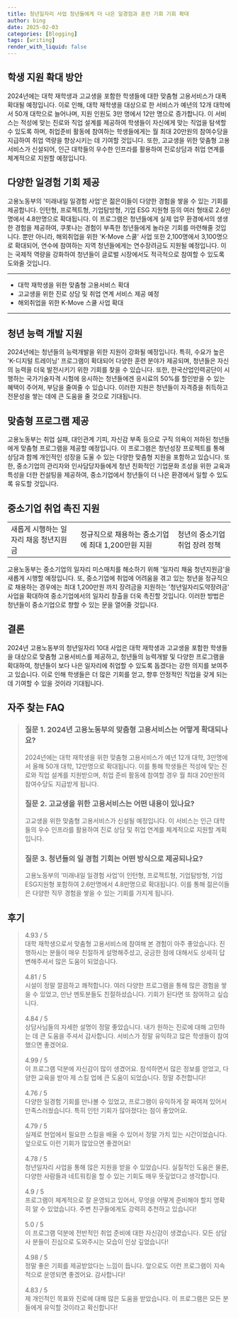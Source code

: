 ```yaml
---
title: 청년일자리 사업 청년들에게 더 나은 일경험과 훈련 기회 기회 확대
author: bing
date: 2025-02-03
categories: [Blogging]
tags: [writing]
render_with_liquid: false
---
```



<h2 id='학생 지원 확대 방안'>학생 지원 확대 방안</h2>

<p>2024년에는 대학 재학생과 고교생을 포함한 학생들에 대한 맞춤형 고용서비스가 대폭 확대될 예정입니다. 이로 인해, 대학 재학생을 대상으로 한 서비스가 예년의 12개 대학에서 50개 대학으로 늘어나며, 지원 인원도 3만 명에서 12만 명으로 증가합니다. 이 서비스는 적성에 맞는 진로와 직업 설계를 제공하여 학생들이 자신에게 맞는 직업을 탐색할 수 있도록 하며, 취업준비 활동에 참여하는 학생들에게는 월 최대 20만원의 참여수당을 지급하여 취업 역량을 향상시키는 데 기여할 것입니다. 또한, 고교생을 위한 맞춤형 고용서비스가 신설되어, 인근 대학들의 우수한 인프라를 활용하여 진로상담과 취업 연계를 체계적으로 지원할 예정입니다.</p>

<h2 id='다양한 일경험 기회 제공'>다양한 일경험 기회 제공</h2>

<p>고용노동부의 '미래내일 일경험 사업'은 젊은이들이 다양한 경험을 쌓을 수 있는 기회를 제공합니다. 인턴형, 프로젝트형, 기업탐방형, 기업 ESG 지원형 등의 여러 형태로 2.6만명에서 4.8만명으로 확대됩니다. 이 프로그램은 청년들에게 실제 업무 환경에서의 생생한 경험을 제공하여, 쿠롯나는 경험이 부족한 청년들에게 놀라운 기회를 마련해줄 것입니다. 뿐만 아니라, 해외취업을 위한 'K-Move 스쿨' 사업 또한 2,100명에서 3,100명으로 확대되어, 연수에 참여하는 지역 청년들에게는 연수장려금도 지원될 예정입니다. 이는 국제적 역량을 강화하여 청년들이 글로벌 시장에서도 적극적으로 참여할 수 있도록 도와줄 것입니다.</p>

<hr />

<ul>
    <li>대학 재학생을 위한 맞춤형 고용서비스 확대</li>
    <li>고교생을 위한 진로 상담 및 취업 연계 서비스 제공 예정</li>
    <li>해외취업을 위한 K-Move 스쿨 사업 확대</li>
</ul>

<hr />

<h2 id='청년 능력 개발 지원'>청년 능력 개발 지원</h2>

<p>2024년에는 청년들의 능력개발을 위한 지원이 강화될 예정입니다. 특히, 수요가 높은 'K-디지털 트레이닝' 프로그램이 확대되어 다양한 훈련 분야가 제공되며, 청년들은 자신의 능력을 더욱 발전시키기 위한 기회를 찾을 수 있습니다. 또한, 한국산업인력공단이 시행하는 국가기술자격 시험에 응시하는 청년들에겐 응시료의 50%를 할인받을 수 있는 혜택이 주어져, 부담을 줄여줄 수 있습니다. 이러한 지원은 청년들이 자격증을 취득하고 전문성을 쌓는 데에 큰 도움을 줄 것으로 기대됩니다.</p>

<h2 id='맞춤형 프로그램 제공'>맞춤형 프로그램 제공</h2>

<p>고용노동부는 취업 실패, 대인관계 기피, 자신감 부족 등으로 구직 의욕이 저하된 청년들에게 맞춤형 프로그램을 제공할 예정입니다. 이 프로그램은 청년성장 프로젝트를 통해 상담과 함께 개인적인 성장을 도울 수 있는 다양한 맞춤형 지원을 포함하고 있습니다. 또한, 중소기업의 관리자와 인사담당자들에게 청년 친화적인 기업문화 조성을 위한 교육과 특성을 더한 컨설팅을 제공하여, 중소기업에서 청년들이 더 나은 환경에서 일할 수 있도록 유도할 것입니다.</p>

<h2 id='중소기업 취업 촉진 지원'>중소기업 취업 촉진 지원</h2>

<table>
    <tr>
        <td>새롭게 시행하는 일자리 채움 청년지원금</td>
        <td>정규직으로 채용하는 중소기업에 최대 1,200만원 지원</td>
        <td>청년의 중소기업 취업 장려 정책</td>
    </tr>
</table>

<p>고용노동부는 중소기업의 일자리 미스매치를 해소하기 위해 '일자리 채움 청년지원금'을 새롭게 시행할 예정입니다. 또, 중소기업에 취업에 어려움을 겪고 있는 청년을 정규직으로 채용하는 경우에는 최대 1,200만원 까지 장려금을 지원하는 '청년일자리도약장려금' 사업을 확대하여 중소기업에서의 일자리 창출을 더욱 촉진할 것입니다. 이러한 방법은 청년들이 중소기업으로 향할 수 있는 문을 열어줄 것입니다.</p>

<h2 id='결론'>결론</h2>

<p>2024년 고용노동부의 청년일자리 10대 사업은 대학 재학생과 고교생을 포함한 학생들을 대상으로 맞춤형 고용서비스를 제공하고, 청년들의 능력개발 및 다양한 프로그램을 확대하여, 청년들이 보다 나은 일자리에 취업할 수 있도록 돕겠다는 강한 의지를 보여주고 있습니다. 이로 인해 학생들은 더 많은 기회를 얻고, 향후 안정적인 직업을 갖게 되는 데 기여할 수 있을 것이라 기대됩니다.</p>


<h2 id='자주_찾는_FAQ'>자주 찾는 FAQ</h2>
<div itemscope="" itemtype="https://schema.org/FAQPage">
  <blockquote>
    <div itemscope="" itemprop="mainEntity" itemtype="https://schema.org/Question">
      <h3 itemprop="name">질문 1. 2024년 고용노동부의 맞춤형 고용서비스는 어떻게 확대되나요?</h3>
      <div itemscope="" itemprop="acceptedAnswer" itemtype="https://schema.org/Answer">
        <span itemprop="text">
          <p>2024년에는 대학 재학생을 위한 맞춤형 고용서비스가 예년 12개 대학, 3만명에서 올해 50개 대학, 12만명으로 확대됩니다. 이를 통해 학생들은 적성에 맞는 진로와 직업 설계를 지원받으며, 취업 준비 활동에 참여할 경우 월 최대 20만원의 참여수당도 지급받게 됩니다.</p>
        </span>
      </div>
    </div>
    <div itemscope="" itemprop="mainEntity" itemtype="https://schema.org/Question">
      <h3 itemprop="name">질문 2. 고교생을 위한 고용서비스는 어떤 내용이 있나요?</h3>
      <div itemscope="" itemprop="acceptedAnswer" itemtype="https://schema.org/Answer">
        <span itemprop="text">
          <p>고교생을 위한 맞춤형 고용서비스가 신설될 예정입니다. 이 서비스는 인근 대학들의 우수 인프라를 활용하여 진로 상담 및 취업 연계를 체계적으로 지원할 계획입니다.</p>
        </span>
      </div>
    </div>
    <div itemscope="" itemprop="mainEntity" itemtype="https://schema.org/Question">
      <h3 itemprop="name">질문 3. 청년들의 일 경험 기회는 어떤 방식으로 제공되나요?</h3>
      <div itemscope="" itemprop="acceptedAnswer" itemtype="https://schema.org/Answer">
        <span itemprop="text">
          <p>고용노동부의 ‘미래내일 일경험 사업’이 인턴형, 프로젝트형, 기업탐방형, 기업ESG지원형 포함하여 2.6만명에서 4.8만명으로 확대됩니다. 이를 통해 젊은이들은 다양한 직무 경험을 쌓을 수 있는 기회를 가지게 됩니다.</p>
        </span>
      </div>
    </div>
  </blockquote>
</div>
<h2 id='후기'>후기</h2>
<div itemscope itemtype="https://schema.org/Product">
  <blockquote>
  <div itemprop="review" itemscope itemtype="https://schema.org/Review">
      <div itemprop="reviewRating" itemscope itemtype="https://schema.org/Rating"> <span itemprop="ratingValue">4.93</span> / <span itemprop="bestRating">5</span> </div>
      <span itemprop="reviewBody">대학 재학생으로서 맞춤형 고용서비스에 참여해 본 경험이 아주 좋았습니다. 진행하시는 분들이 매우 친절하게 설명해주셨고, 궁금한 점에 대해서도 상세히 답변해주셔서 많은 도움이 되었습니다.</span>
  </div>
  <br>
  <div itemprop="review" itemscope itemtype="https://schema.org/Review">
      <div itemprop="reviewRating" itemscope itemtype="https://schema.org/Rating"> <span itemprop="ratingValue">4.81</span> / <span itemprop="bestRating">5</span> </div>
      <span itemprop="reviewBody">시설이 정말 깔끔하고 쾌적합니다. 여러 다양한 프로그램을 통해 많은 경험을 쌓을 수 있었고, 만난 멘토분들도 친절하셨습니다. 기회가 된다면 또 참여하고 싶습니다.</span>
  </div>
  <br>
  <div itemprop="review" itemscope itemtype="https://schema.org/Review">
      <div itemprop="reviewRating" itemscope itemtype="https://schema.org/Rating"> <span itemprop="ratingValue">4.84</span> / <span itemprop="bestRating">5</span> </div>
      <span itemprop="reviewBody">상담사님들의 자세한 설명이 정말 좋았습니다. 내가 원하는 진로에 대해 고민하는 데 큰 도움을 주셔서 감사합니다. 서비스가 정말 유익하고 많은 학생들이 참여했으면 좋겠어요.</span>
  </div>
  <br>
  <div itemprop="review" itemscope itemtype="https://schema.org/Review">
      <div itemprop="reviewRating" itemscope itemtype="https://schema.org/Rating"> <span itemprop="ratingValue">4.99</span> / <span itemprop="bestRating">5</span> </div>
      <span itemprop="reviewBody">이 프로그램 덕분에 자신감이 많이 생겼어요. 참석하면서 많은 정보를 얻었고, 다양한 교육을 받아 제 스킬 업에 큰 도움이 되었습니다. 정말 추천합니다!</span>
  </div>
  <br>
  <div itemprop="review" itemscope itemtype="https://schema.org/Review">
      <div itemprop="reviewRating" itemscope itemtype="https://schema.org/Rating"> <span itemprop="ratingValue">4.76</span> / <span itemprop="bestRating">5</span> </div>
      <span itemprop="reviewBody">다양한 일경험 기회를 만나볼 수 있었고, 프로그램이 유익하게 잘 짜여져 있어서 만족스러웠습니다. 특히 인턴 기회가 많아졌다는 점이 좋았어요.</span>
  </div>
  <br>
  <div itemprop="review" itemscope itemtype="https://schema.org/Review">
      <div itemprop="reviewRating" itemscope itemtype="https://schema.org/Rating"> <span itemprop="ratingValue">4.79</span> / <span itemprop="bestRating">5</span> </div>
      <span itemprop="reviewBody">실제로 현업에서 필요한 스킬을 배울 수 있어서 정말 가치 있는 시간이었습니다. 앞으로도 이런 기회가 많았으면 좋겠어요!</span>
  </div>
  <br>
  <div itemprop="review" itemscope itemtype="https://schema.org/Review">
      <div itemprop="reviewRating" itemscope itemtype="https://schema.org/Rating"> <span itemprop="ratingValue">4.78</span> / <span itemprop="bestRating">5</span> </div>
      <span itemprop="reviewBody">청년일자리 사업을 통해 많은 지원을 받을 수 있었습니다. 실질적인 도움은 물론, 다양한 사람들과 네트워킹을 할 수 있는 기회도 매우 뜻깊었다고 생각합니다.</span>
  </div>
  <br>
  <div itemprop="review" itemscope itemtype="https://schema.org/Review">
      <div itemprop="reviewRating" itemscope itemtype="https://schema.org/Rating"> <span itemprop="ratingValue">4.9</span> / <span itemprop="bestRating">5</span> </div>
      <span itemprop="reviewBody">프로그램이 체계적으로 잘 운영되고 있어서, 무엇을 어떻게 준비해야 할지 명확히 알 수 있었습니다. 주변 친구들에게도 강력히 추천하고 있습니다!</span>
  </div>
  <br>
  <div itemprop="review" itemscope itemtype="https://schema.org/Review">
      <div itemprop="reviewRating" itemscope itemtype="https://schema.org/Rating"> <span itemprop="ratingValue">5.0</span> / <span itemprop="bestRating">5</span> </div>
      <span itemprop="reviewBody">이 프로그램 덕분에 전반적인 취업 준비에 대한 자신감이 생겼습니다. 모든 상담사 분들이 진심으로 도와주시는 모습이 인상 깊었습니다!</span>
  </div>
  <br>
  <div itemprop="review" itemscope itemtype="https://schema.org/Review">
      <div itemprop="reviewRating" itemscope itemtype="https://schema.org/Rating"> <span itemprop="ratingValue">4.98</span> / <span itemprop="bestRating">5</span> </div>
      <span itemprop="reviewBody">정말 좋은 기회를 제공받았다는 느낌이 듭니다. 앞으로도 이런 프로그램이 지속적으로 운영되면 좋겠어요. 감사합니다!</span>
  </div>
  <br>
  <div itemprop="review" itemscope itemtype="https://schema.org/Review">
      <div itemprop="reviewRating" itemscope itemtype="https://schema.org/Rating"> <span itemprop="ratingValue">4.83</span> / <span itemprop="bestRating">5</span> </div>
      <span itemprop="reviewBody">제 개인적인 목표와 진로에 대해 많은 도움을 받았습니다. 이 프로그램은 모든 분들에게 유익할 것이라고 확신합니다!</span>
  </div>
  </blockquote>
</div>
